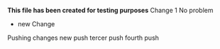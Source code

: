 **This file has been created for testing purposes**
Change 1
No problem

+ new Change

Pushing changes
new push
tercer push
fourth push
